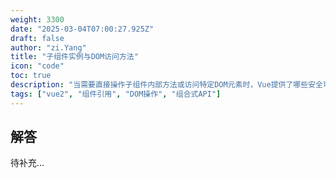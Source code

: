 ```yaml
---
weight: 3300
date: "2025-03-04T07:00:27.925Z"
draft: false
author: "zi.Yang"
title: "子组件实例与DOM访问方法"
icon: "code"
toc: true
description: "当需要直接操作子组件内部方法或访问特定DOM元素时，Vue提供了哪些安全可靠的实现方式？请解释$refs工作机制及其在组合式API中的使用变化。"
tags: ["vue2", "组件引用", "DOM操作", "组合式API"]
---
```


## 解答

待补充...
